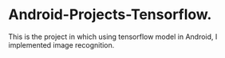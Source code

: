 # Android-Projects-Tensorflow.
This is the project in which using tensorflow model in Android, I implemented image recognition. 

